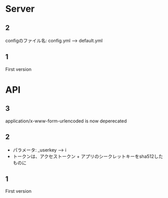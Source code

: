 # Server
## 2
configのファイル名: config.yml --> default.yml

## 1
First version

# API
## 3
application/x-www-form-urlencoded is now deperecated

## 2
* パラメータ: _userkey --> i
* トークンは、アクセストークン + アプリのシークレットキーをsha512したものに

## 1
First version
